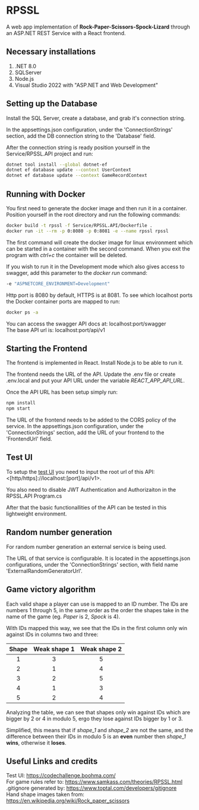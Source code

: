 # RPSSL

A web app implementation of **Rock-Paper-Scissors-Spock-Lizard** through an ASP.NET REST Service with a React frontend.

## Necessary installations

1. .NET 8.0
1. SQLServer
1. Node.js
1. Visual Studio 2022 with "ASP.NET and Web Development"

## Setting up the Database

Install the SQL Server, create a database, and grab it's connection string.

In the appsettings.json configuration, under the 'ConnectionStrings' section, add the DB connection string to the 'Database' field.

After the connection string is ready position yourself in the Service/RPSSL.API project and run:

```bash
dotnet tool install --global dotnet-ef
dotnet ef database update --context UserContext
dotnet ef database update --context GameRecordContext
```

## Running with Docker

You first need to generate the docker image and then run it in a container. Position yourself in the root directory and run the following commands:

```bash
docker build -t rpssl -f Service/RPSSL.API/Dockerfile .
docker run -it --rm -p 0:8080 -p 0:8081 -e --name rpssl rpssl
```

The first command will create the docker image for linux environment which can be started in a container with the second command. When you exit the program with *ctrl+c* the container will be deleted.

If you wish to run it in the Development mode which also gives access to swagger, add this parameter to the *docker run* command:

```bash
-e "ASPNETCORE_ENVIRONMENT=Development"
```

Http port is 8080 by default, HTTPS is at 8081. To see which localhost ports the Docker container ports are mapped to run:

```bash
docker ps -a
```

You can access the swagger API docs at: localhost:port/swagger\
The base API url is: localhost:port/api/v1

## Starting the Frontend

The frontend is implemented in React. Install Node.js to be able to run it.

The frontend needs the URL of the API. Update the .env file or create .env.local and put your API URL under the variable *REACT_APP_API_URL*.

Once the API URL has been setup simply run:

```bash
npm install
npm start
```

The URL of the frontend needs to be added to the CORS policy of the service. In the appsettings.json configuration, under the 'ConnectionStrings' section, add the URL of your frontend to the 'FrontendUrl' field.

## Test UI

To setup the [test UI](https://codechallenge.boohma.com/) you need to input the root url of this API: <[http/https]://localhost:[port]/api/v1>.

You also need to disable JWT Authentication and Authorizaiton in the RPSSL.API Program.cs

After that the basic functionallities of the API can be tested in this lightweight environment.

## Random number generation

For random number generation an external service is being used.

The URL of that service is configurable. It is located in the appsettings.json configurations, under the 'ConnectionStrings' section, with field name 'ExternalRandomGeneratorUrl'.

## Game victory algorithm

Each valid shape a player can use is mapped to an ID number. The IDs are numbers 1 through 5, in the same order as the order the shapes take in the name of the game (eg. *Paper* is 2, *Spock* is 4).

With IDs mapped this way, we see that the IDs in the first column only win against IDs in columns two and three:

| Shape  | Weak shape 1 | Weak shape 2 |
|:------:|:------------:|:------------:|
|   1    |      3       |      5       |
|   2    |      1       |      4       |
|   3    |      2       |      5       |
|   4    |      1       |      3       |
|   5    |      2       |      4       |

Analyzing the table, we can see that shapes only win against IDs which are bigger by 2 or 4 in modulo 5, ergo they lose against IDs bigger by 1 or 3.

Simplified, this means that if *shape_1* and *shape_2* are not the same, and the difference between their IDs in modulo 5 is an **even** number then *shape_1* **wins**, otherwise it **loses**.

## Useful Links and credits

Test UI: <https://codechallenge.boohma.com/> \
For game rules refer to: <https://www.samkass.com/theories/RPSSL.html> \
.gitignore generated by: <https://www.toptal.com/developers/gitignore> \
Hand shape images taken from: <https://en.wikipedia.org/wiki/Rock_paper_scissors>
